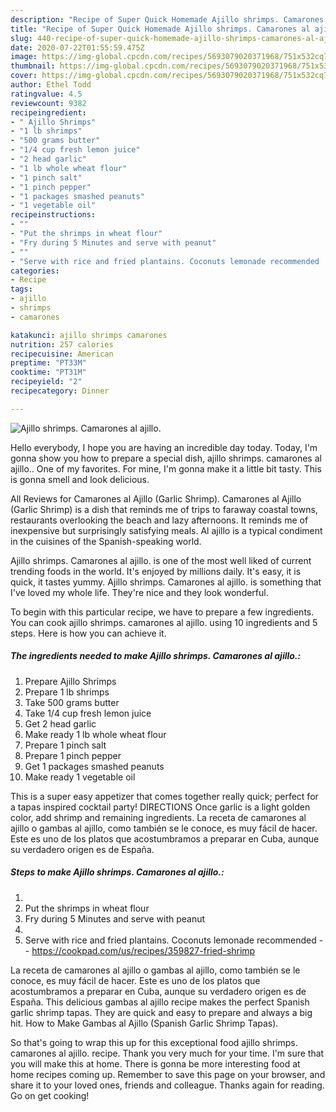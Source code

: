 ```yaml
---
description: "Recipe of Super Quick Homemade Ajillo shrimps. Camarones al ajillo."
title: "Recipe of Super Quick Homemade Ajillo shrimps. Camarones al ajillo."
slug: 440-recipe-of-super-quick-homemade-ajillo-shrimps-camarones-al-ajillo
date: 2020-07-22T01:55:59.475Z
image: https://img-global.cpcdn.com/recipes/5693079020371968/751x532cq70/ajillo-shrimps-camarones-al-ajillo-recipe-main-photo.jpg
thumbnail: https://img-global.cpcdn.com/recipes/5693079020371968/751x532cq70/ajillo-shrimps-camarones-al-ajillo-recipe-main-photo.jpg
cover: https://img-global.cpcdn.com/recipes/5693079020371968/751x532cq70/ajillo-shrimps-camarones-al-ajillo-recipe-main-photo.jpg
author: Ethel Todd
ratingvalue: 4.5
reviewcount: 9382
recipeingredient:
- " Ajillo Shrimps"
- "1 lb shrimps"
- "500 grams butter"
- "1/4 cup fresh lemon juice"
- "2 head garlic"
- "1 lb whole wheat flour"
- "1 pinch salt"
- "1 pinch pepper"
- "1 packages smashed peanuts"
- "1 vegetable oil"
recipeinstructions:
- ""
- "Put the shrimps in wheat flour"
- "Fry during 5 Minutes and serve with peanut"
- ""
- "Serve with rice and fried plantains. Coconuts lemonade recommended  https://cookpad.com/us/recipes/359827-fried-shrimp"
categories:
- Recipe
tags:
- ajillo
- shrimps
- camarones

katakunci: ajillo shrimps camarones 
nutrition: 257 calories
recipecuisine: American
preptime: "PT33M"
cooktime: "PT31M"
recipeyield: "2"
recipecategory: Dinner

---
```



![Ajillo shrimps. Camarones al ajillo.](https://img-global.cpcdn.com/recipes/5693079020371968/751x532cq70/ajillo-shrimps-camarones-al-ajillo-recipe-main-photo.jpg)

Hello everybody, I hope you are having an incredible day today. Today, I'm gonna show you how to prepare a special dish, ajillo shrimps. camarones al ajillo.. One of my favorites. For mine, I'm gonna make it a little bit tasty. This is gonna smell and look delicious.

All Reviews for Camarones al Ajillo (Garlic Shrimp). Camarones al Ajillo (Garlic Shrimp) is a dish that reminds me of trips to faraway coastal towns, restaurants overlooking the beach and lazy afternoons. It reminds me of inexpensive but surprisingly satisfying meals. Al ajillo is a typical condiment in the cuisines of the Spanish-speaking world.

Ajillo shrimps. Camarones al ajillo. is one of the most well liked of current trending foods in the world. It's enjoyed by millions daily. It's easy, it is quick, it tastes yummy. Ajillo shrimps. Camarones al ajillo. is something that I've loved my whole life. They're nice and they look wonderful.


To begin with this particular recipe, we have to prepare a few ingredients. You can cook ajillo shrimps. camarones al ajillo. using 10 ingredients and 5 steps. Here is how you can achieve it.

<!--inarticleads1-->

##### The ingredients needed to make Ajillo shrimps. Camarones al ajillo.:

1. Prepare  Ajillo Shrimps
1. Prepare 1 lb shrimps
1. Take 500 grams butter
1. Take 1/4 cup fresh lemon juice
1. Get 2 head garlic
1. Make ready 1 lb whole wheat flour
1. Prepare 1 pinch salt
1. Prepare 1 pinch pepper
1. Get 1 packages smashed peanuts
1. Make ready 1 vegetable oil


This is a super easy appetizer that comes together really quick; perfect for a tapas inspired cocktail party! DIRECTIONS Once garlic is a light golden color, add shrimp and remaining ingredients. La receta de camarones al ajillo o gambas al ajillo, como también se le conoce, es muy fácil de hacer. Este es uno de los platos que acostumbramos a preparar en Cuba, aunque su verdadero origen es de España. 

<!--inarticleads2-->

##### Steps to make Ajillo shrimps. Camarones al ajillo.:

1. 
1. Put the shrimps in wheat flour
1. Fry during 5 Minutes and serve with peanut
1. 
1. Serve with rice and fried plantains. Coconuts lemonade recommended -  - https://cookpad.com/us/recipes/359827-fried-shrimp


La receta de camarones al ajillo o gambas al ajillo, como también se le conoce, es muy fácil de hacer. Este es uno de los platos que acostumbramos a preparar en Cuba, aunque su verdadero origen es de España. This delicious gambas al ajillo recipe makes the perfect Spanish garlic shrimp tapas. They are quick and easy to prepare and always a big hit. How to Make Gambas al Ajillo (Spanish Garlic Shrimp Tapas). 

So that's going to wrap this up for this exceptional food ajillo shrimps. camarones al ajillo. recipe. Thank you very much for your time. I'm sure that you will make this at home. There is gonna be more interesting food at home recipes coming up. Remember to save this page on your browser, and share it to your loved ones, friends and colleague. Thanks again for reading. Go on get cooking!

